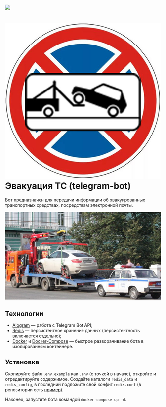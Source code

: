 [<img src="https://img.shields.io/badge/Telegram-%40EVTC_bot-blue">](https://t.me/EVTC_bot)

# ![Логотип](repo_images/logo.jpg) Эвакуация ТС (telegram-bot)

Бот предназначен для передачи информации об эвакуированных транспортных средствах, посредствам электронной почты.

![Фото](repo_images/bot_description_picture.jpg)

## Технологии

* [Aiogram](https://github.com/aiogram/aiogram) — работа с Telegram Bot API;
* [Redis](https://redis.io) — персистентное хранение данных (персистентность включается отдельно);
* [Docker](https://www.docker.com) и [Docker-Compose](https://docs.docker.com/compose) — быстрое разворачивание бота в изолированном контейнере.

## Установка

Скопируйте файл `.env.example` как `.env` (с точкой в начале), откройте и отредактируйте содержимое. Создайте каталоги 
`redis_data` и `redis_config`, в последний подложите свой конфиг `redis.conf` 
(в репозитории есть [пример](redis.example.conf)).

Наконец, запустите бота командой `docker-compose up -d`. 
